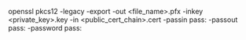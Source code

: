 openssl pkcs12 -legacy -export -out <file_name>.pfx -inkey <private_key>.key -in <public_cert_chain>.cert -passin pass:<password> -passout pass:<password> -password pass:<password>